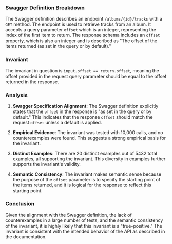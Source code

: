 ### Swagger Definition Breakdown

The Swagger definition describes an endpoint `/albums/{id}/tracks` with a `GET` method. The endpoint is used to retrieve tracks from an album. It accepts a query parameter `offset` which is an integer, representing the index of the first item to return. The response schema includes an `offset` property, which is also an integer and is described as "The offset of the items returned (as set in the query or by default)."

### Invariant

The invariant in question is `input.offset == return.offset`, meaning the offset provided in the request query parameter should be equal to the offset returned in the response.

### Analysis

1. **Swagger Specification Alignment**: The Swagger definition explicitly states that the `offset` in the response is "as set in the query or by default." This indicates that the response `offset` should match the request `offset` unless a default is applied.

2. **Empirical Evidence**: The invariant was tested with 10,000 calls, and no counterexamples were found. This suggests a strong empirical basis for the invariant.

3. **Distinct Examples**: There are 20 distinct examples out of 5432 total examples, all supporting the invariant. This diversity in examples further supports the invariant's validity.

4. **Semantic Consistency**: The invariant makes semantic sense because the purpose of the `offset` parameter is to specify the starting point of the items returned, and it is logical for the response to reflect this starting point.

### Conclusion

Given the alignment with the Swagger definition, the lack of counterexamples in a large number of tests, and the semantic consistency of the invariant, it is highly likely that this invariant is a "true-positive." The invariant is consistent with the intended behavior of the API as described in the documentation.
